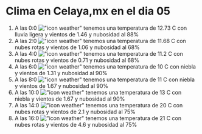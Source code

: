 # Clima en Celaya,mx en el dia 05

1. A las 0:0 !["icon weather"](http://openweathermap.org/img/w/10n.png) tenemos una temperatura de 12.73 C con lluvia ligera y  vientos de 1.46 y nubosidad al 88%
1. A las 2:0 !["icon weather"](http://openweathermap.org/img/w/04n.png) tenemos una temperatura de 11.68 C con nubes rotas y  vientos de 1.06 y nubosidad al 68%
1. A las 4:0 !["icon weather"](http://openweathermap.org/img/w/04n.png) tenemos una temperatura de 11.2 C con nubes rotas y  vientos de 0.71 y nubosidad al 68%
1. A las 6:0 !["icon weather"](http://openweathermap.org/img/w/50n.png) tenemos una temperatura de 10 C con niebla y  vientos de 1.31 y nubosidad al 90%
1. A las 8:0 !["icon weather"](http://openweathermap.org/img/w/50d.png) tenemos una temperatura de 11 C con niebla y  vientos de 1.67 y nubosidad al 90%
1. A las 10:0 !["icon weather"](http://openweathermap.org/img/w/50d.png) tenemos una temperatura de 13 C con niebla y  vientos de 1.67 y nubosidad al 90%
1. A las 14:0 !["icon weather"](http://openweathermap.org/img/w/04d.png) tenemos una temperatura de 20 C con nubes rotas y  vientos de 2.1 y nubosidad al 75%
1. A las 16:0 !["icon weather"](http://openweathermap.org/img/w/04d.png) tenemos una temperatura de 21 C con nubes rotas y  vientos de 4.6 y nubosidad al 75%
